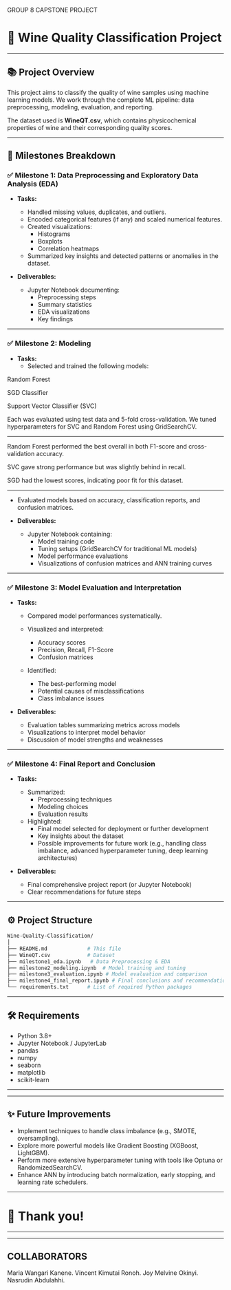 GROUP 8 CAPSTONE PROJECT
# 🍷 Wine Quality Classification Project

---

## 📚 Project Overview
This project aims to classify the quality of wine samples using machine learning models. We work through the complete ML pipeline: data preprocessing, modeling, evaluation, and reporting.

The dataset used is **WineQT.csv**, which contains physicochemical properties of wine and their corresponding quality scores.

---

## 🏁 Milestones Breakdown

### ✅ Milestone 1: Data Preprocessing and Exploratory Data Analysis (EDA)

- **Tasks:**
  - Handled missing values, duplicates, and outliers.
  - Encoded categorical features (if any) and scaled numerical features.
  - Created visualizations:
    - Histograms
    - Boxplots
    - Correlation heatmaps
  - Summarized key insights and detected patterns or anomalies in the dataset.

- **Deliverables:**
  - Jupyter Notebook documenting:
    - Preprocessing steps
    - Summary statistics
    - EDA visualizations
    - Key findings

---

### ✅ Milestone 2: Modeling

- **Tasks:**
  - Selected and trained the following models:

Random Forest

SGD Classifier

Support Vector Classifier (SVC)


Each was evaluated using test data and 5-fold cross-validation.
We tuned hyperparameters for SVC and Random Forest using GridSearchCV.



---


Random Forest performed the best overall in both F1-score and cross-validation accuracy.

SVC gave strong performance but was slightly behind in recall.

SGD had the lowest scores, indicating poor fit for this dataset.




---
  - Evaluated models based on accuracy, classification reports, and confusion matrices.

- **Deliverables:**
  - Jupyter Notebook containing:
    - Model training code
    - Tuning setups (GridSearchCV for traditional ML models)
    - Model performance evaluations
    - Visualizations of confusion matrices and ANN training curves

---

### ✅ Milestone 3: Model Evaluation and Interpretation

- **Tasks:**
  - Compared model performances systematically.
  - Visualized and interpreted:
    - Accuracy scores
    - Precision, Recall, F1-Score
    - Confusion matrices
  
  - Identified:
    - The best-performing model
    - Potential causes of misclassifications
    - Class imbalance issues

- **Deliverables:**
  - Evaluation tables summarizing metrics across models
  - Visualizations to interpret model behavior
  - Discussion of model strengths and weaknesses

---

### ✅ Milestone 4: Final Report and Conclusion

- **Tasks:**
  - Summarized:
    - Preprocessing techniques
    - Modeling choices
    - Evaluation results
  - Highlighted:
    - Final model selected for deployment or further development
    - Key insights about the dataset
    - Possible improvements for future work (e.g., handling class imbalance, advanced hyperparameter tuning, deep learning architectures)

- **Deliverables:**
  - Final comprehensive project report (or Jupyter Notebook)
  - Clear recommendations for future steps

---

## ⚙️ Project Structure

```bash
Wine-Quality-Classification/
│
├── README.md             # This file
├── WineQT.csv            # Dataset
├── milestone1_eda.ipynb   # Data Preprocessing & EDA
├── milestone2_modeling.ipynb  # Model training and tuning
├── milestone3_evaluation.ipynb # Model evaluation and comparison
├── milestone4_final_report.ipynb # Final conclusions and recommendations
└── requirements.txt      # List of required Python packages
```

---

## 🛠️ Requirements

- Python 3.8+
- Jupyter Notebook / JupyterLab
- pandas
- numpy
- seaborn
- matplotlib
- scikit-learn


---



---

## ✨ Future Improvements

- Implement techniques to handle class imbalance (e.g., SMOTE, oversampling).
- Explore more powerful models like Gradient Boosting (XGBoost, LightGBM).
- Perform more extensive hyperparameter tuning with tools like Optuna or RandomizedSearchCV.
- Enhance ANN by introducing batch normalization, early stopping, and learning rate schedulers.

---

# 🚀 Thank you!

---

---

## COLLABORATORS
Maria Wangari Kanene.
Vincent Kimutai Ronoh.
Joy Melvine Okinyi.
Nasrudin Abdulahhi.
